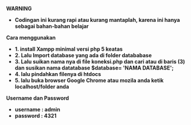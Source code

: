  **WARNING**
- **Codingan ini kurang rapi atau kurang mantaplah, karena ini hanya sebagai bahan-bahan belajar**

 **Cara menggunakan**
- **1. install Xampp minimal versi php 5 keatas**
- **2. Lalu Import database yang ada di folder datababase**
- **3. Lalu suikan nama nya di file koneksi.php dan cari atau di baris (3) dan susikan nama datatabase $database= 'NAMA DATABASE';**
- **4. lalu pindahkan filenya di htdocs**
- **5. lalu buka browser Google Chrome atau mozila anda ketik localhost/folder anda**

**Username dan Password**
- **username : admin**
- **password : 4321**



